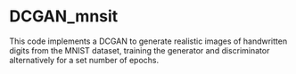 # DCGAN_mnsit
This code implements a DCGAN to generate realistic images of handwritten digits from the MNIST dataset, training the generator and discriminator alternatively for a set number of epochs.
